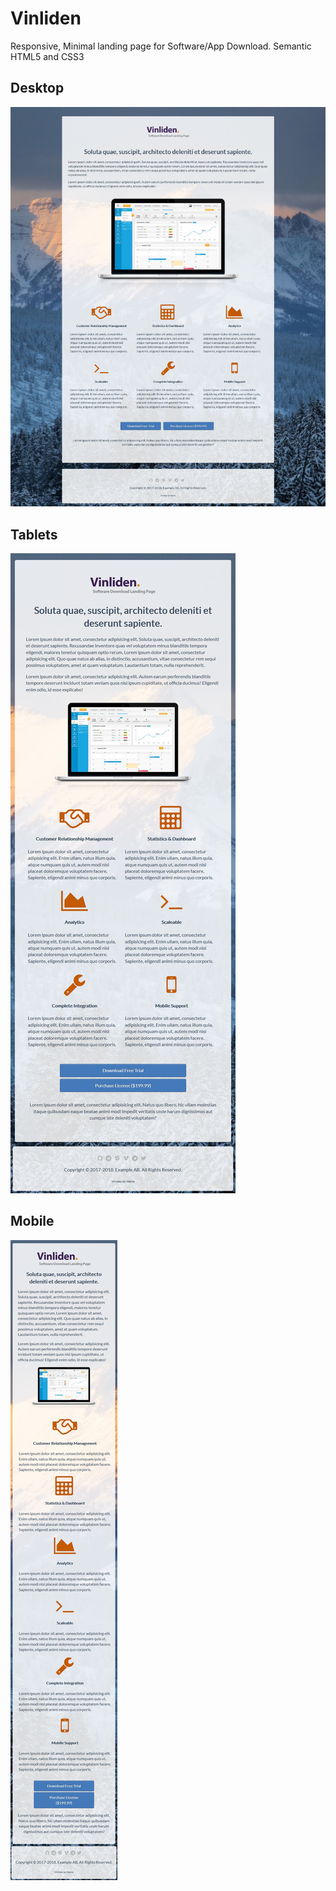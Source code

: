 # Vinliden
Responsive, Minimal landing page for Software/App Download.
Semantic HTML5 and CSS3

Desktop
------------------------
![Alt text](preview/desktop.jpg?raw=true "Desktop or Large Screens")

Tablets
------------------------
![Alt text](preview/tablets.jpg?raw=true "Tablets or Medium Screens")

Mobile
------------------------
![Alt text](preview/mobile.jpg?raw=true "Tablets or Medium Screens")
